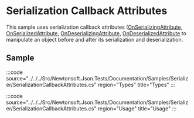 ﻿# Serialization Callback Attributes

This sample uses serialization callback attributes  ([OnSerializingAttribute](https://docs.microsoft.com/en-us/dotnet/api/system.runtime.serialization.onserializingattribute), [OnSerializedAttribute](https://docs.microsoft.com/en-us/dotnet/api/system.runtime.serialization.onserializedattribute), [OnDeserializingAttribute](https://docs.microsoft.com/en-us/dotnet/api/system.runtime.serialization.ondeserializingattribute), [OnDeserializedAttribute](https://docs.microsoft.com/en-us/dotnet/api/system.runtime.serialization.ondeserializedattribute) to manipulate an object before and after its serialization and deserialization.

## Sample

:::code source="../../../Src/Newtonsoft.Json.Tests/Documentation/Samples/Serializer/SerializationCallbackAttributes.cs" region="Types" title="Types" :::

:::code source="../../../Src/Newtonsoft.Json.Tests/Documentation/Samples/Serializer/SerializationCallbackAttributes.cs" region="Usage" title="Usage" :::
